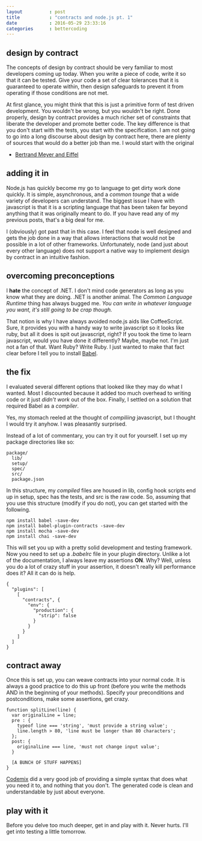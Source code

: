 ```yaml
---
layout          : post
title           : "contracts and node.js pt. 1"
date            : 2016-05-29 23:33:16 
categories      : bettercoding 
---
```


design by contract
-------------------------------------------------------------------------------

The concepts of design by contract should be very familiar to most developers 
coming up today. When you write a piece of code, write it so that it can be 
tested. Give your code a set of clear tolerances that it is guaranteed to 
operate within, then design safeguards to prevent it from operating if those
conditions are not met. 

At first glance, you might think that this is just a primitive form of test
driven development. You wouldn't be wrong, but you wouldn't be right. Done 
properly, design by contract provides a much richer set of constraints that
liberate the developer and promote better code. The key difference is that you
don't start with the tests, you start with the specification. I am not going 
to go into a long discourse about design by contract here, there are plenty 
of sources that would do a better job than me. I would start with the original
- [Bertrand Meyer and Eiffel](https://www.eiffel.com/values/design-by-contract/introduction/)

adding it in
-------------------------------------------------------------------------------

Node.js has quickly become my go to language to get dirty work done quickly. It 
is simple, asynchronous, and a *common tounge* that a wide variety of developers
can understand. The biggest issue I have with javascript is that it is a 
scripting language that has been taken far beyond anything that it was 
originally meant to do. If you have read any of my previous posts, that's a big
deal for me.

I (obviously) got past that in this case. I feel that node is well designed and
gets the job done in a way that allows interactions that would not be possible
in a lot of other frameworks. Unfortunately, node (and just about every other
language) does not support a native way to implement design by contract in an 
intuitive fashion. 

overcoming preconceptions
-------------------------------------------------------------------------------

I **hate** the concept of .NET. I don't mind code generators as long as you 
know what they are doing. .NET is another animal. The *Common Language Runtime*
thing has always bugged me. *You can write in whatever language you want, it's
still going to be crap though.*

That notion is why I have always avoided node.js aids like CoffeeScript. Sure,
it provides you with a handy way to write javascript so it looks like ruby, but
all it does is spit out javascript, right? If you took the time to learn 
javascript, would you have done it differently? Maybe, maybe not. I'm just not
a fan of that. Want Ruby? Write Ruby. I just wanted to make that fact clear 
before I tell you to install [Babel](https://www.npmjs.com/package/babel).

the fix
-------------------------------------------------------------------------------

I evaluated several different options that looked like they may do what I 
wanted. Most I discounted because it added too much overhead to writing code or
it just *didn't work* out of the box. Finally, I settled on a solution that 
required Babel as a *compiler*.

Yes, my stomach reeled at the thought of *compiliing* javascript, but I thought
I would try it anyhow. I was pleasantly surprised.

Instead of a lot of commentary, you can try it out for yourself. I set up my 
package directories like so:

~~~~
package/
  lib/
  setup/
  spec/
  src/
  package.json
~~~~

In this structure, my *compiled* files are housed in lib, config hook scripts
end up in setup, spec has the tests, and src is the raw code. So, assuming that
you use this structure (modify if you do not), you can get started with the 
following.

~~~~
npm install babel -save-dev
npm install babel-plugin-contracts -save-dev
npm install mocha -save-dev
npm install chai -save-dev
~~~~

This will set you up with a pretty solid development and testing framework. 
Now you need to set up a *.babelrc* file in your plugin directory. Unlike a 
lot of the documentation, I always leave my assertions **ON**. Why? Well, 
unless you do a lot of crazy stuff in your assertion, it doesn't really kill
performance does it? All it can do is help.

~~~~
{
  "plugins": [
    [
      "contracts", {
        "env": {
          "production": {
            "strip": false
          }
        }
      }
    ]
  ]
}
~~~~

contract away
-------------------------------------------------------------------------------

Once this is set up, you can weave contracts into your normal code. It is 
always a good practice to do this up front (before you write the methods AND
in the beginning of your methods). Specify your preconditions and 
postconditions, make some assertions, get crazy.

~~~~
function splitLine(line) {
  var originalLine = line;
  pre : {
    typeof line === 'string', 'must provide a string value';
    line.length > 80, 'line must be longer than 80 characters';
  };
  post: {
    originalLine === line, 'must not change input value';
  }

  [A BUNCH OF STUFF HAPPENS]
}
~~~~

[Codemix](http://codemix.com/) did a very good job of providing a simple syntax
that does what you need it to, and nothing that you don't. The generated code
is clean and understandable by just about everyone. 

play with it
-------------------------------------------------------------------------------

Before you delve too much deeper, get in and play with it. Never hurts. I'll 
get into testing a little tomorrow.
